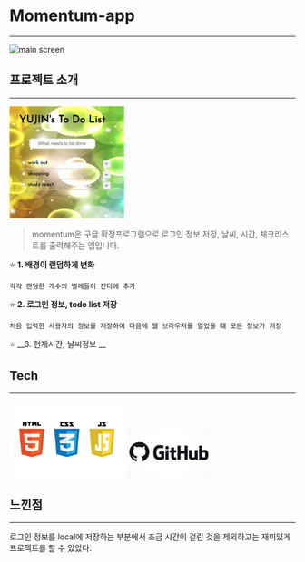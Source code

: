 # Momentum-app
* * *
<img src="/demo/main1.png" width="60%" height="40%" alt="main screen"></img>

## 프로젝트 소개
* * *
<img src="/demo/main2.png" width="40%" height="30%" alt="game"></img>

> momentum은 구글 확장프로그램으로 로그인 정보 저장, 날씨, 시간, 체크리스트를 출력해주는 앱입니다. 

⭐️ __1. 배경이 랜덤하게 변화__

    각각 랜덤한 개수의 벌레들이 잔디에 추가
  

⭐️ __2. 로그인 정보, todo list 저장__

    처음 입력한 사용자의 정보를 저장하여 다음에 웹 브라우저를 열었을 떄 모든 정보가 저장
   
  
⭐️ __3. 현재시간, 날씨정보 __
  

## Tech
* * *
<img src="/demo/tech1.png" width="40%" height="30%" alt="front-end"></img>
<img src="/demo/tech2.jpg" width="30%" height="10%" alt="github"></img>


## 느낀점
* * *
로그인 정보를 local에 저장하는 부분에서 조금 시간이 걸린 것을 제외하고는 재미있게 프로젝트를 할 수 있었다. 

